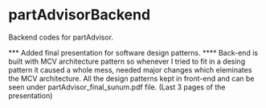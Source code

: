# partAdvisorBackend
Backend codes for partAdvisor.

*** Added final presentation for software design patterns.
**** Back-end is built with MCV architecture pattern so whenever I tried to fit in a desing pattern it caused a whole mess, needed major changes which eleminates the MCV architecture. All the design patterns kept in front-end and can be seen under partAdvisor_final_sunum.pdf file. (Last 3 pages of the presentation)
